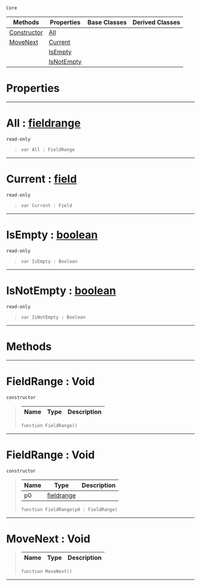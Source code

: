  `Core`

|Methods|Properties|Base Classes|Derived Classes|
|---|---|---|---|
|[ Constructor](https://github.com/PlasmaEngine/PlasmaDocs/tree/master/docs/C%2B%2B/code_reference/lightning_base_types/fieldrange.markdown#fieldrange-void)|[ All](https://github.com/PlasmaEngine/PlasmaDocs/tree/master/docs/C%2B%2B/code_reference/lightning_base_types/fieldrange.markdown#all-plasma-engine-document)| | |
|[ MoveNext](https://github.com/PlasmaEngine/PlasmaDocs/tree/master/docs/C%2B%2B/code_reference/lightning_base_types/fieldrange.markdown#movenext-void)|[ Current](https://github.com/PlasmaEngine/PlasmaDocs/tree/master/docs/C%2B%2B/code_reference/lightning_base_types/fieldrange.markdown#current-plasma-engine-docu)| | |
| |[ IsEmpty](https://github.com/PlasmaEngine/PlasmaDocs/tree/master/docs/C%2B%2B/code_reference/lightning_base_types/fieldrange.markdown#isempty-plasma-engine-docu)| | |
| |[ IsNotEmpty](https://github.com/PlasmaEngine/PlasmaDocs/tree/master/docs/C%2B%2B/code_reference/lightning_base_types/fieldrange.markdown#isnotempty-plasma-engine-d)| | |


 #  Properties


---  
 #  All : [fieldrange](https://github.com/PlasmaEngine/PlasmaDocs/tree/master/docs/C%2B%2B/code_reference/lightning_base_types/fieldrange.markdown)

 `read-only`

> 
> ``` lang=cpp, name=Lightning
> var All : FieldRange


---  
 #  Current : [field](https://github.com/PlasmaEngine/PlasmaDocs/tree/master/docs/C%2B%2B/code_reference/lightning_base_types/field.markdown)

 `read-only`

> 
> ``` lang=cpp, name=Lightning
> var Current : Field


---  
 #  IsEmpty : [boolean](https://github.com/PlasmaEngine/PlasmaDocs/tree/master/docs/C%2B%2B/code_reference/lightning_base_types/boolean.markdown)

 `read-only`

> 
> ``` lang=cpp, name=Lightning
> var IsEmpty : Boolean


---  
 #  IsNotEmpty : [boolean](https://github.com/PlasmaEngine/PlasmaDocs/tree/master/docs/C%2B%2B/code_reference/lightning_base_types/boolean.markdown)

 `read-only`

> 
> ``` lang=cpp, name=Lightning
> var IsNotEmpty : Boolean


---  
 #  Methods


---  
 #  FieldRange : Void

 `constructor`

> 
> |Name|Type|Description|
> |---|---|---|
> ``` lang=cpp, name=Lightning
> function FieldRange()
> ``` 


---  
 #  FieldRange : Void

 `constructor`

> 
> |Name|Type|Description|
> |---|---|---|
> |p0|[fieldrange](https://github.com/PlasmaEngine/PlasmaDocs/tree/master/docs/C%2B%2B/code_reference/lightning_base_types/fieldrange.markdown)| |
> ``` lang=cpp, name=Lightning
> function FieldRange(p0 : FieldRange)
> ``` 


---  
 #  MoveNext : Void

> 
> |Name|Type|Description|
> |---|---|---|
> ``` lang=cpp, name=Lightning
> function MoveNext()
> ``` 


---  
 

 